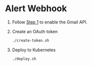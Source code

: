 # Alert Webhook

1. Follow [Step 1](https://developers.google.com/gmail/api/quickstart/go) to enable the Gmail API.

1. Create an OAuth token

   ```bash
   ./create-token.sh
   ```

1. Deploy to Kubernetes

   ```bash
   ./deploy.sh
   ```
